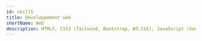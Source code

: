 ```yaml
---
id: skill5
title: Développement web
shortName: Web
description: HTML5, CSS3 (Tailwind, Bootstrap, W3.CSS), JavaScript (Vue.js,gridsome, React, gatsby, nodeJs, jQuery, TypeScript), PHP (Symfony)
---
```

